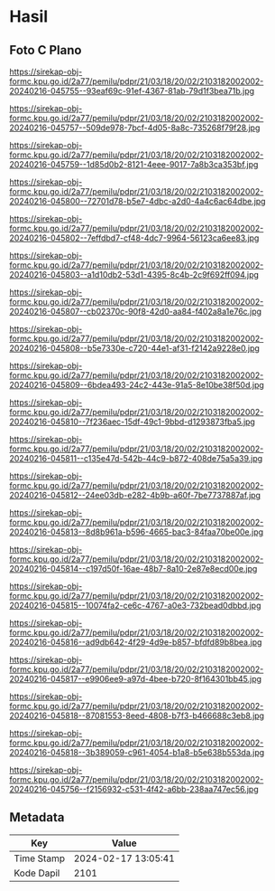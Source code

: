 # Hasil

## Foto C Plano

https://sirekap-obj-formc.kpu.go.id/2a77/pemilu/pdpr/21/03/18/20/02/2103182002002-20240216-045755--93eaf69c-91ef-4367-81ab-79d1f3bea71b.jpg

https://sirekap-obj-formc.kpu.go.id/2a77/pemilu/pdpr/21/03/18/20/02/2103182002002-20240216-045757--509de978-7bcf-4d05-8a8c-735268f79f28.jpg

https://sirekap-obj-formc.kpu.go.id/2a77/pemilu/pdpr/21/03/18/20/02/2103182002002-20240216-045759--1d85d0b2-8121-4eee-9017-7a8b3ca353bf.jpg

https://sirekap-obj-formc.kpu.go.id/2a77/pemilu/pdpr/21/03/18/20/02/2103182002002-20240216-045800--72701d78-b5e7-4dbc-a2d0-4a4c6ac64dbe.jpg

https://sirekap-obj-formc.kpu.go.id/2a77/pemilu/pdpr/21/03/18/20/02/2103182002002-20240216-045802--7effdbd7-cf48-4dc7-9964-56123ca6ee83.jpg

https://sirekap-obj-formc.kpu.go.id/2a77/pemilu/pdpr/21/03/18/20/02/2103182002002-20240216-045803--a1d10db2-53d1-4395-8c4b-2c9f692ff094.jpg

https://sirekap-obj-formc.kpu.go.id/2a77/pemilu/pdpr/21/03/18/20/02/2103182002002-20240216-045807--cb02370c-90f8-42d0-aa84-f402a8a1e76c.jpg

https://sirekap-obj-formc.kpu.go.id/2a77/pemilu/pdpr/21/03/18/20/02/2103182002002-20240216-045808--b5e7330e-c720-44e1-af31-f2142a9228e0.jpg

https://sirekap-obj-formc.kpu.go.id/2a77/pemilu/pdpr/21/03/18/20/02/2103182002002-20240216-045809--6bdea493-24c2-443e-91a5-8e10be38f50d.jpg

https://sirekap-obj-formc.kpu.go.id/2a77/pemilu/pdpr/21/03/18/20/02/2103182002002-20240216-045810--7f236aec-15df-49c1-9bbd-d1293873fba5.jpg

https://sirekap-obj-formc.kpu.go.id/2a77/pemilu/pdpr/21/03/18/20/02/2103182002002-20240216-045811--c135e47d-542b-44c9-b872-408de75a5a39.jpg

https://sirekap-obj-formc.kpu.go.id/2a77/pemilu/pdpr/21/03/18/20/02/2103182002002-20240216-045812--24ee03db-e282-4b9b-a60f-7be7737887af.jpg

https://sirekap-obj-formc.kpu.go.id/2a77/pemilu/pdpr/21/03/18/20/02/2103182002002-20240216-045813--8d8b961a-b596-4665-bac3-84faa70be00e.jpg

https://sirekap-obj-formc.kpu.go.id/2a77/pemilu/pdpr/21/03/18/20/02/2103182002002-20240216-045814--c197d50f-16ae-48b7-8a10-2e87e8ecd00e.jpg

https://sirekap-obj-formc.kpu.go.id/2a77/pemilu/pdpr/21/03/18/20/02/2103182002002-20240216-045815--10074fa2-ce6c-4767-a0e3-732bead0dbbd.jpg

https://sirekap-obj-formc.kpu.go.id/2a77/pemilu/pdpr/21/03/18/20/02/2103182002002-20240216-045816--ad9db642-4f29-4d9e-b857-bfdfd89b8bea.jpg

https://sirekap-obj-formc.kpu.go.id/2a77/pemilu/pdpr/21/03/18/20/02/2103182002002-20240216-045817--e9906ee9-a97d-4bee-b720-8f164301bb45.jpg

https://sirekap-obj-formc.kpu.go.id/2a77/pemilu/pdpr/21/03/18/20/02/2103182002002-20240216-045818--87081553-8eed-4808-b7f3-b466688c3eb8.jpg

https://sirekap-obj-formc.kpu.go.id/2a77/pemilu/pdpr/21/03/18/20/02/2103182002002-20240216-045818--3b389059-c961-4054-b1a8-b5e638b553da.jpg

https://sirekap-obj-formc.kpu.go.id/2a77/pemilu/pdpr/21/03/18/20/02/2103182002002-20240216-045756--f2156932-c531-4f42-a6bb-238aa747ec56.jpg


## Metadata

| Key        | Value               |
| ---------- | ------------------- |
| Time Stamp | 2024-02-17 13:05:41 |
| Kode Dapil | 2101                |



